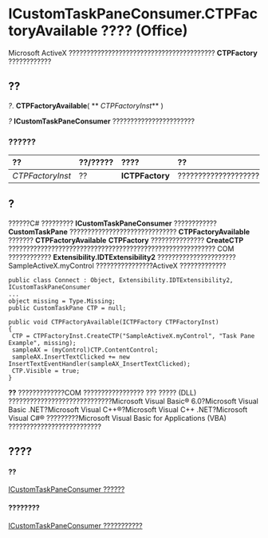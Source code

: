 
# ICustomTaskPaneConsumer.CTPFactoryAvailable ???? (Office)

Microsoft ActiveX ?????????????????????????????????????????  **CTPFactory** ????????????


## ??

 _?_. **CTPFactoryAvailable**( ** _CTPFactoryInst_** )

 _?_ **ICustomTaskPaneConsumer** ???????????????????????


### ??????



|**??**|**??/?????**|**????**|**??**|
|:-----|:-----|:-----|:-----|
| _CTPFactoryInst_|??|**ICTPFactory**|????????????????????????????????????????|

## ?

??????C# ?????????  **ICustomTaskPaneConsumer** ???????????? **CustomTaskPane** ?????????????????????????????? **CTPFactoryAvailable** ??????? **CTPFactoryAvailable** **CTPFactory** ??????????????? **CreateCTP** ?????????????????????????????????????????????????????????? COM ???????????? **Extensibility.IDTExtensibility2** ?????????????????????? SampleActiveX.myControl ????????????????ActiveX ?????????????


```
public class Connect : Object, Extensibility.IDTExtensibility2, ICustomTaskPaneConsumer 
... 
object missing = Type.Missing; 
public CustomTaskPane CTP = null; 
 
public void CTPFactoryAvailable(ICTPFactory CTPFactoryInst) 
{ 
 CTP = CTPFactoryInst.CreateCTP("SampleActiveX.myControl", "Task Pane Example", missing); 
 sampleAX = (myControl)CTP.ContentControl; 
 sampleAX.InsertTextClicked += new InsertTextEventHandler(sampleAX_InsertTextClicked); 
 CTP.Visible = true; 
} 
```


 **??**  ?????????????COM ????????????????? ??? ????? (DLL) ?????????????????????????????Microsoft Visual Basic® 6.0?Microsoft Visual Basic .NET?Microsoft Visual C++®?Microsoft Visual C++ .NET?Microsoft Visual C#® ?????????Microsoft Visual Basic for Applications (VBA) ??????????????????????????


## ????


#### ??


[ICustomTaskPaneConsumer ??????](54be3f78-4e5d-8595-d369-0724df0debf7.md)
#### ????????


[ICustomTaskPaneConsumer ???????????](http://msdn.microsoft.com/library/60770e22-c08b-d554-c1f2-89e940031531%28Office.15%29.aspx)